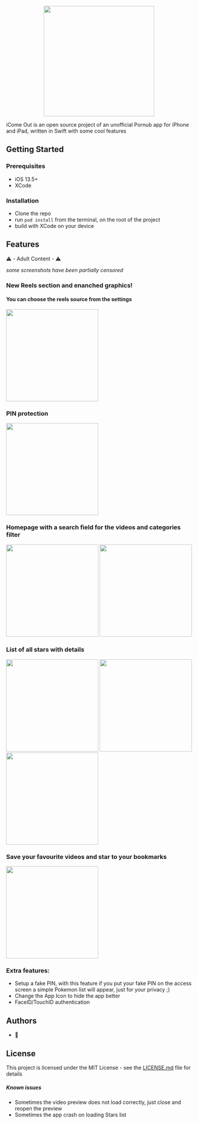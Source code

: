<p align="center">
<img src="/Images/logo.png" width="300">
</p>

iCome Out is an open source project of an unofficial Pornub app for iPhone and iPad, written in Swift with some cool features

## Getting Started

### Prerequisites

- iOS 13.5+
- XCode

### Installation

- Clone the repo
- run `pod install` from the terminal, on the root of the project
- build with XCode on your device

## Features
⚠️ - Adult Content - ⚠️

*some screenshots have been partially censored*

### New Reels section and enanched graphics!
#### You can choose the reels source from the settings
<img src="/Images/IMG_1234123.png" width="250">

### PIN protection
<img src="/Images/IMG_0690.PNG" width="250">

### Homepage with a search field for the videos and categories filter 
<img src="/Images/IMG_0691.PNG" width="250"> <img src="/Images/IMG_0692.PNG" width="250">

### List of all stars with details
<img src="/Images/IMG_0694.PNG" width="250"> <img src="/Images/IMG_0696.PNG" width="250"> <img src="/Images/IMG_0697.PNG" width="250">
 
### Save your favourite videos and star to your bookmarks
<img src="/Images/IMG_0693.PNG" width="250">

### Extra features:
- Setup a fake PIN, with this feature if you put your fake PIN on the access screen a simple Pokemon list will appear, just for your privacy ;)
- Change the App Icon to hide the app better
- FaceID/TouchID authentication

## Authors

* 🤫

## License

This project is licensed under the MIT License - see the [LICENSE.md](LICENSE.md) file for details

##### Known issues
- Sometimes the video preview does not load correctly, just close and reopen the preview
- Sometimes the app crash on loading Stars list
